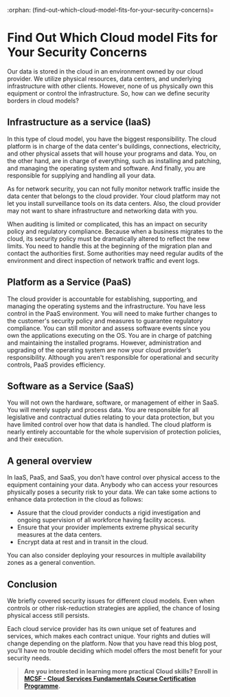 :orphan:
(find-out-which-cloud-model-fits-for-your-security-concerns)=
# Find Out Which Cloud model Fits for Your Security Concerns
 

Our data is stored in the cloud in an environment owned by our cloud provider. We utilize physical resources, data centers, and underlying infrastructure with other clients. However, none of us physically own this equipment or control the infrastructure. So, how can we define security borders in cloud models?

## Infrastructure as a service (IaaS)

In this type of cloud model, you have the biggest responsibility. The cloud platform is in charge of the data center's buildings, connections, electricity, and other physical assets that will house your programs and data. You, on the other hand, are in charge of everything, such as installing and patching, and managing the operating system and software. And finally, you are responsible for supplying and handling all your data.

As for network security, you can not fully monitor network traffic inside the data center that belongs to the cloud provider. Your cloud platform may not let you install surveillance tools on its data centers. Also, the cloud provider may not want to share infrastructure and networking data with you.

When auditing is limited or complicated, this has an impact on security policy and regulatory compliance. Because when a business migrates to the cloud, its security policy must be dramatically altered to reflect the new limits. You need to handle this at the beginning of the migration plan and contact the authorities first. Some authorities may need regular audits of the environment and direct inspection of network traffic and event logs.

## Platform as a Service (PaaS)

The cloud provider is accountable for establishing, supporting, and managing the operating systems and the infrastructure. You have less control in the PaaS environment. You will need to make further changes to the customer's security policy and measures to guarantee regulatory compliance. You can still monitor and assess software events since you own the applications executing on the OS. You are in charge of patching and maintaining the installed programs. However, administration and upgrading of the operating system are now your cloud provider’s responsibility. Although you aren't responsible for operational and security controls, PaaS provides efficiency.

## Software as a Service (SaaS)

You will not own the hardware, software, or management of either in SaaS. You will merely supply and process data. You are responsible for all legislative and contractual duties relating to your data protection, but you have limited control over how that data is handled.
The cloud platform is nearly entirely accountable for the whole supervision of protection policies, and their execution.

## A general overview

In IaaS, PaaS, and SaaS, you don’t have control over physical access to the equipment containing your data. Anybody who can access your resources physically poses a security risk to your data.
We can take some actions to enhance data protection in the cloud as follows:

- Assure that the cloud provider conducts a rigid investigation and ongoing supervision of all workforce having facility access.
- Ensure that your provider implements extreme physical security measures at the data centers.
- Encrypt data at rest and in transit in the cloud.

You can also consider deploying your resources in multiple availability zones as a general convention.

## Conclusion

We briefly covered security issues for different cloud models. Even when controls or other risk-reduction strategies are applied, the chance of losing physical access still persists.

Each cloud service provider has its own unique set of features and services, which makes each contract unique. Your rights and duties will change depending on the platform. Now that you have read this blog post, you’ll have no trouble deciding which model offers the most benefit for your security needs.

> **Are you interested in learning more practical Cloud skills? Enroll in [MCSF - Cloud Services Fundamentals Course Certification Programme](https://www.mosse-institute.com/certifications/mcsf-cloud-services-fundamentals.html).**